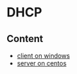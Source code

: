 # DHCP



## Content

- [client on windows](dhcp/dhcp_client_on_windows.md)
- [server on centos](dhcp/dhcp_server_on_centos.md)

